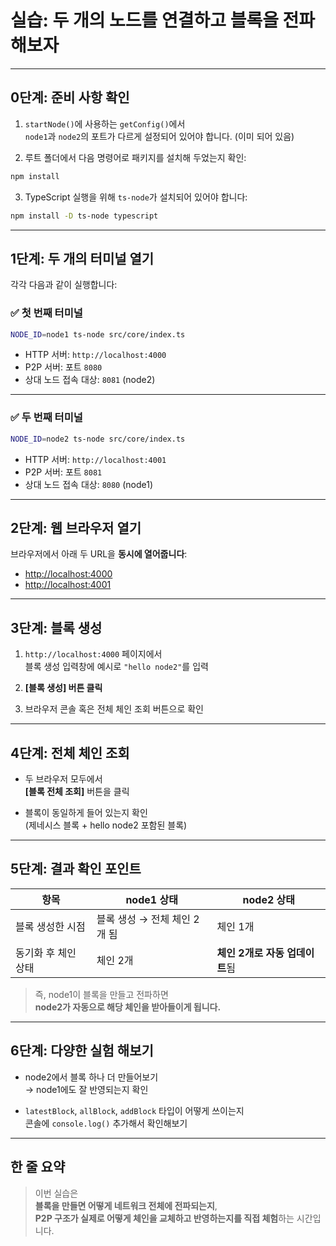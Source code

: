 # 실습: 두 개의 노드를 연결하고 블록을 전파해보자

---

## 0단계: 준비 사항 확인

1. `startNode()`에 사용하는 `getConfig()`에서  
   `node1`과 `node2`의 포트가 다르게 설정되어 있어야 합니다. (이미 되어 있음)

2. 루트 폴더에서 다음 명령어로 패키지를 설치해 두었는지 확인:

```bash
npm install
```

3. TypeScript 실행을 위해 `ts-node`가 설치되어 있어야 합니다:

```bash
npm install -D ts-node typescript
```

---

## 1단계: 두 개의 터미널 열기

각각 다음과 같이 실행합니다:

### ✅ 첫 번째 터미널

```bash
NODE_ID=node1 ts-node src/core/index.ts
```

- HTTP 서버: `http://localhost:4000`
- P2P 서버: 포트 `8080`
- 상대 노드 접속 대상: `8081` (node2)

---

### ✅ 두 번째 터미널

```bash
NODE_ID=node2 ts-node src/core/index.ts
```

- HTTP 서버: `http://localhost:4001`
- P2P 서버: 포트 `8081`
- 상대 노드 접속 대상: `8080` (node1)

---

## 2단계: 웹 브라우저 열기

브라우저에서 아래 두 URL을 **동시에 열어줍니다**:

- [http://localhost:4000](http://localhost:4000)
- [http://localhost:4001](http://localhost:4001)

---

## 3단계: 블록 생성

1. `http://localhost:4000` 페이지에서  
   블록 생성 입력창에 예시로 `"hello node2"`를 입력

2. **[블록 생성] 버튼 클릭**

3. 브라우저 콘솔 혹은 전체 체인 조회 버튼으로 확인

---

## 4단계: 전체 체인 조회

- 두 브라우저 모두에서  
  **[블록 전체 조회]** 버튼을 클릭

- 블록이 동일하게 들어 있는지 확인  
  (제네시스 블록 + hello node2 포함된 블록)

---

## 5단계: 결과 확인 포인트

| 항목                | node1 상태                   | node2 상태                     |
| ------------------- | ---------------------------- | ------------------------------ |
| 블록 생성한 시점    | 블록 생성 → 전체 체인 2개 됨 | 체인 1개                       |
| 동기화 후 체인 상태 | 체인 2개                     | **체인 2개로 자동 업데이트**됨 |

> 즉, node1이 블록을 만들고 전파하면  
> **node2가 자동으로 해당 체인을 받아들이게 됩니다.**

---

## 6단계: 다양한 실험 해보기

- node2에서 블록 하나 더 만들어보기  
  → node1에도 잘 반영되는지 확인

- `latestBlock`, `allBlock`, `addBlock` 타입이 어떻게 쓰이는지  
  콘솔에 `console.log()` 추가해서 확인해보기

---

## 한 줄 요약

> 이번 실습은  
> **블록을 만들면 어떻게 네트워크 전체에 전파되는지**,  
> **P2P 구조가 실제로 어떻게 체인을 교체하고 반영하는지를 직접 체험**하는 시간입니다.
